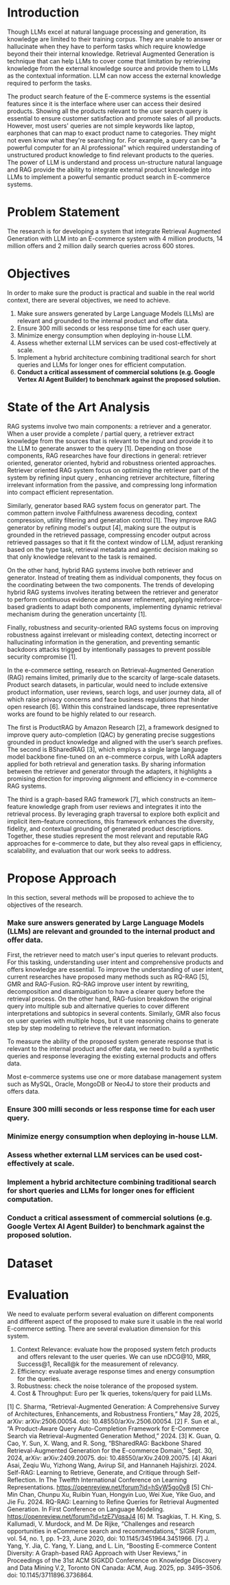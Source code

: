 
# Introduction

Though LLMs excel at natural language processing and generation, its knowledge are limited to their training corpus. They are unable to answer or hallucinate when they have to perform tasks which require knowledge beyond their their internal knowledge. Retrieval Augmented Generation is technique that can help LLMs to cover come that limitation by retrieving knowledge from the external knowledge source and provide them to LLMs as the contextual information. LLM can now access the external knowledge required to perform the tasks.

The product search feature of the E-commerce systems is the essential features since it is the interface where user can access their desired products. Showing all the products relevant to the user search query is essential to ensure customer satisfaction and promote sales of all products. However, most users' queries are not simple keywords like laptop, earphones that can map to exact product name to categories. They might not even know what they're searching for. For example, a query can be "a powerful computer for an AI professional" which required understanding of unstructured product knowledge to find relevant products to the queries. The power of LLM is understand and process un-structure natural language and RAG provide the ability to integrate external product knowledge into LLMs to implement a powerful semantic product search in E-commerce systems.

# Problem Statement

The research is for developing a system that integrate Retrieval Augmented Generation with LLM into an E-commerce system with 4 million products, 14 million offers and 2 million daily search queries across 600 stores. 

# Objectives

In order to make sure the product is practical and suable in the real world context, there are several objectives, we need to achieve. 
1. Make sure answers generated by Large Language Models (LLMs) are relevant and grounded to the internal product and offer data. 
2. Ensure 300 milli seconds or less response time for each user query.
3. Minimize energy consumption  when deploying in-house LLM.
4. Assess whether external LLM services can be used cost-effectively at scale.
5. Implement a hybrid architecture combining traditional search for short queries and LLMs for longer ones for efficient computation. 
6. **Conduct a critical assessment of commercial solutions (e.g. Google Vertex AI Agent Builder) to benchmark against the proposed solution.** 
# State of the Art Analysis

RAG systems involve two main components: a retriever and a generator. When a user provide a complete / partial query, a retriever extract knowledge from the sources that is relevant to the input and provide it to the LLM to generate answer to the query [1]. Depending on those components, RAG researches have four directions in general: retriever oriented, generator oriented, hybrid and robustness oriented approaches.  Retriever oriented RAG system focus on optimizing the retriever part of the system by refining input query , enhancing retriever architecture, filtering irrelevant information from the passive, and compressing long information into compact efficient representation. 

Similarly, generator based RAG system focus on generator part. The common pattern involve Faithfulness awareness decoding, context compression, utility filtering and generation control [1].  They improve RAG generator by refining model's output [4], making sure the output is grounded in the retrieved passage, compressing encoder output across retrieved passages so that it fit the context window of LLM, adjust reranking based on the type task, retrieval metadata and agentic decision making so that only knowledge relevant to the task is remained. 

On the other hand, hybrid RAG systems involve both retriever and generator. Instead of treating them as individual components, they focus on the coordinating between the two components. The trends of developing hybrid RAG systems involves iterating between the retriever and generator to perform continuous evidence and answer refinement, applying reinforce-based gradients to adapt both components, implementing dynamic retrieval mechanism during the generation uncertainty [1]. 

Finally, robustness and security-oriented RAG systems focus on improving robustness against irrelevant or misleading context, detecting incorrect or hallucinating information in the generation, and preventing semantic backdoors attacks trigged by intentionally passages to prevent possible security compromise [1]. 

In the e-commerce setting, research on Retrieval-Augmented Generation (RAG) remains limited, primarily due to the scarcity of large-scale datasets. Product search datasets, in particular, would need to include extensive product information, user reviews, search logs, and user journey data, all of which raise privacy concerns and face business regulations that hinder open research [6]. Within this constrained landscape, three representative works are found to be highly related to our research. 

The first is ProductRAG by Amazon Research [2], a framework designed to improve query auto-completion (QAC) by generating precise suggestions grounded in product knowledge and aligned with the user’s search prefixes. The second is BSharedRAG [3], which employs a single large language model backbone fine-tuned on an e-commerce corpus, with LoRA adapters applied for both retrieval and generation tasks. By sharing information between the retriever and generator through the adapters, it highlights a promising direction for improving alignment and efficiency in e-commerce RAG systems. 

The third is a graph-based RAG framework [7], which constructs an item–feature knowledge graph from user reviews and integrates it into the retrieval process. By leveraging graph traversal to explore both explicit and implicit item–feature connections, this framework enhances the diversity, fidelity, and contextual grounding of generated product descriptions. Together, these studies represent the most relevant and reputable RAG approaches for e-commerce to date, but they also reveal gaps in efficiency, scalability, and evaluation that our work seeks to address.

# Propose Approach

In this section,  several methods will be proposed to achieve the to objectives of the research. 

### Make sure answers generated by Large Language Models (LLMs) are relevant and grounded to the internal product and offer data. 

 First, the retriever need to match user's input queries to relevant products. For this tasking, understanding user intent and comprehensive products and offers knowledge are essential. To improve the understanding of user intent, current researches have proposed many methods such as RQ-RAG [5], GMR and RAG-Fusion. RQ-RAG improve user intent by rewriting, decomposition and disambiguation to have a clearer query before the retrieval process. On the other hand, RAG-fusion breakdown the original query into multiple sub and alternative queries to cover different interpretations and subtopics in several contents. Similarly, GMR also focus on user queries with multiple hops, but it use reasoning chains to generate step by step modeling to retrieve the relevant information.

To measure the ability of the proposed system generate response that is relevant to the internal product and offer data, we need to build a synthetic queries and response leveraging the existing external products and offers data. 

Most e-commerce systems use one or more database management system such as MySQL, Oracle, MongoDB or Neo4J to store their products and offers data.

### Ensure 300 milli seconds or less response time for each user query.

### Minimize energy consumption  when deploying in-house LLM.

### Assess whether external LLM services can be used cost-effectively at scale.

### Implement a hybrid architecture combining traditional search for short queries and LLMs for longer ones for efficient computation. 

### Conduct a critical assessment of commercial solutions (e.g. Google Vertex AI Agent Builder) to benchmark against the proposed solution. 
# Dataset

# Evaluation

We need to evaluate perform several evaluation on different components and different aspect of the proposed to make sure it usable in the real world E-commerce setting. There are several evaluation dimension for this system.
1. Context Relevance: evaluate how the proposed system fetch products and offers relevant to the user queries. We can use nDCG@10, MRR, Success@1, Recall@k for the measurement of relevancy.
2. Efficiency: evaluate average response times and energy consumption for the queries. 
3. Robustness: check the noise tolerance of the proposed system.
4. Cost & Throughput: Euro per 1k queries, tokens/query for paid LLMs. 


[1] C. Sharma, “Retrieval-Augmented Generation: A Comprehensive Survey of Architectures, Enhancements, and Robustness Frontiers,” May 28, 2025, arXiv: arXiv:2506.00054. doi: 10.48550/arXiv.2506.00054.
[2] F. Sun et al., “A Product-Aware Query Auto-Completion Framework for E-Commerce Search via Retrieval-Augmented Generation Method,” 2024.
[3] K. Guan, Q. Cao, Y. Sun, X. Wang, and R. Song, “BSharedRAG: Backbone Shared Retrieval-Augmented Generation for the E-commerce Domain,” Sept. 30, 2024, arXiv: arXiv:2409.20075. doi: 10.48550/arXiv.2409.20075.
[4] Akari Asai, Zeqiu Wu, Yizhong Wang, Avirup Sil, and Hannaneh Hajishirzi. 2024. Self-RAG: Learning to Retrieve, Generate, and Critique through Self-Reflection. In The Twelfth International Conference on Learning Representations. https://openreview.net/forum?id=hSyW5go0v8
[5] Chi-Min Chan, Chunpu Xu, Ruibin Yuan, Hongyin Luo, Wei Xue, Yike Guo, and Jie Fu. 2024. RQ-RAG: Learning to Refine Queries for Retrieval Augmented Generation. In First Conference on Language Modeling. https://openreview.net/forum?id=tzE7VqsaJ4
[6] M. Tsagkias, T. H. King, S. Kallumadi, V. Murdock, and M. De Rijke, “Challenges and research opportunities in eCommerce search and recommendations,” SIGIR Forum, vol. 54, no. 1, pp. 1–23, June 2020, doi: 10.1145/3451964.3451966.
[7] J. Yang, Y. Jia, C. Yang, Y. Liang, and L. Lin, “Boosting E-commerce Content Diversity: A Graph-based RAG Approach with User Reviews,” in Proceedings of the 31st ACM SIGKDD Conference on Knowledge Discovery and Data Mining V.2, Toronto ON Canada: ACM, Aug. 2025, pp. 3495–3506. doi: 10.1145/3711896.3736864.






